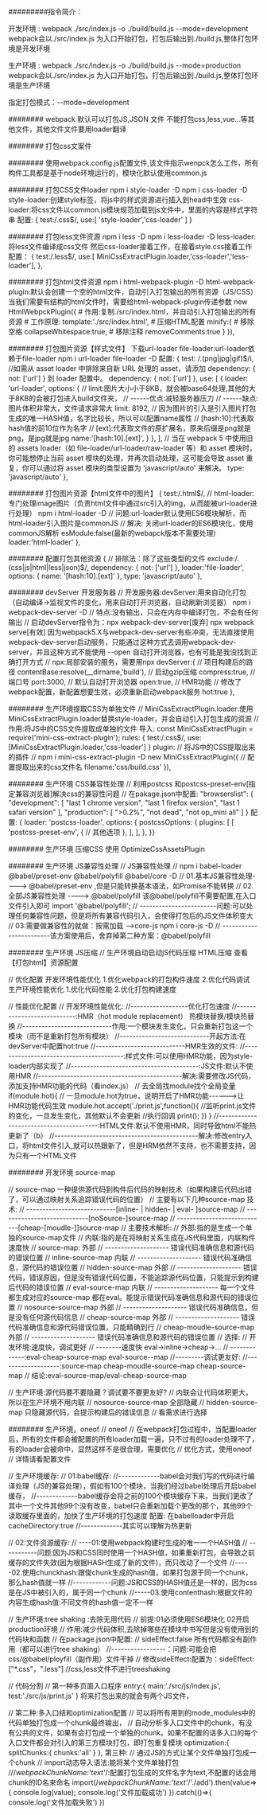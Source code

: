 #########指令简介：

开发环境 : webpack ./src/index.js -o ./build/build.js --mode=development
webpack会以./src/index.js 为入口开始打包，打包后输出到./build.js,整体打包环境是开发环境

生产环境 : webpack ./src/index.js -o ./build/build.js --mode=production
webpack会以./src/index.js 为入口开始打包，打包后输出到./build.js,整体打包环境是生产环境

指定打包模式：--mode=development


######## webpack 默认可以打包JS,JSON 文件 不能打包css,less,vue...等其他文件，其他文件文件要用loader翻译

######## 打包css文案件

######## 使用webpack.config.js配置文件,该文件指示wenpck怎么工作，所有构件工具都是基于node环境运行的，模块化默认使用common.js

######## 打包CSS文件loader  npm i style-loader -D  npm i css-loader -D
         style-loader:创建style标签，将js中的样式资源进行插入到head中生效
         css-loader:将css文件以common.js模块规范加载到js文件中，里面的内容是样式字符串
         配置:
    {
        test:/\.css$/,
        use:[
          'style-loader','css-loader'
        ]
    }

######## 打包less文件资源 npm i less -D  npm i less-loader -D
         less-loader:将less文件编译成css文件 然后css-loader接着工作，在接着style.css接着工作
         配置：
    {
        test:/\.less$/,
        use:[ MiniCssExtractPlugin.loader,'css-loader','less-loader'],
    },

######## 打包html文件资源 npm i html-webpack-plugin -D
         html-webpack-plugin:默认会创建一个空的html文件，自动引入打包输出的所有资源（JS/CSS）
         当我们需要有结构的html文件时，需要给html-webpack-plugin传递参数
        new HtmlWebpckPlugin({
            # 作用:复制./src/index.html，并自动引入打包输出的所有资源
            # 工作原理:
            template:'./src/index.html',
            # 压缩HTML配置
            minify:{
              # 移除空格
              collapseWhitespace:true,
              # 移除注释
              removeComments:true
            }
        }),


######## 打包图片资源【样式文件】 下载url-loader file-loader:url-loader依赖于file-loader npm i url-loader file-loader -D
         配置:
      {
        test: /\.(png|jpg|gif)$/i,
        //如需从 asset loader 中排除来自新 URL 处理的 asset，请添加 dependency: { not: ['url'] } 到 loader 配置中。
        dependency: { not: ['url'] },
        use: [
          {
            loader: 'url-loader',
            options: {
              // limit:图片大小小于8KB，就会被base64处理,其他的大于8KB的会被打包进入build文件夹，
              // ------优点:减轻服务器压力
              // ------缺点:图片体积非常大，文件请求非常大
              limit: 8192,
              // 因为图片的引入是引入图片打包生成的唯一HASH值，名字比较长，所以可以配置name属性
              // [hash:10]:代表取hash值的前10位作为名字
              // [ext]:代表取文件的原扩展名，原来后缀是png就是png，是jpg就是jpg
              name:'[hash:10].[ext]',
            }
          },
        ],
        // 当在 webpack 5 中使用旧的 assets loader（如 file-loader/url-loader/raw-loader 等）和 asset 模块时，你可能想停止当前 asset 模块的处理，并再次启动处理，这可能会导致 asset 重复，你可以通过将 asset 模块的类型设置为 'javascript/auto' 来解决。
       type: 'javascript/auto'
      },

######## 打包图片资源【html文件中的图片】
      {
        test:/\.html$/,
        // html-loader:专门处理image图片（负责html文件中通过src引入的img，从而能被url-loader进行处理） npm i html-loader -D
        // 问题:url-loader默认使用ES6模块解析，而html-loader引入图片是commonJS
        // 解决: 关闭url-loader的ES6模块化，使用commonJS解析  esModule:false(最新的webapck版本不需要处理)
        loader:'html-loader'
      },

######## 配置打包其他资源
      {
        // 排除法：除了这些类型的文件
        exclude:/\.(css|js|html|less|json)$/,
        dependency: { not: ['url'] },
        loader:'file-loader',
        options: {
          name: '[hash:10].[ext]'
        },
        type: 'javascript/auto'
      },

######## devServer 开发服务器
    // 开发服务器:devServer:用来自动化打包（自动编译->监视文件的变化，用来自动打开浏览器，自动刷新浏览器） npm i webpack-dev-server -D
    // 特点:没有输出，只会在内存中编译打包，不会有任何输出
    // 启动devServer指令为：npx webpack-dev-server[废弃]   npx webpack serve[有效]
    因为webpack5.X与webpack-dev-server有些冲突，无法直接使用webpack-dev-server启动服务，只能通过这种方式去调用webpack-dev-server，并且这种方式不能使用 --open 自动打开浏览器，也有可能是我没找到正确打开方式
    // npx:局部安装的服务，需要用npx
    devServer:{
      // 项目构建后的路径
      contentBase:resolve(__dirname,'build'),
      // 启动gzip压缩
      compress:true,
      // 端口号
      port:3000,
      // 默认自动打开浏览器
      open:true,
      // HMR功能
      // 修改了webpack配置，新配置想要生效，必须重新启动webpack服务
      hot:true
    },

######## 生产环境提取CSS为单独文件
    // MiniCssExtractPlugin.loader:使用MiniCssExtractPlugin.loader替换style-loader，并会自动引入打包生成的资源
    // 作用:将JS中的CSS文件提取成单独的文件
    导入:
    const MiniCssExtractPlugin = require('mini-css-extract-plugin');
    rules:
    {
      test:/\.css$/,
      use:[MiniCssExtractPlugin.loader,'css-loader']
    }
    plugin:
    // 将JS中的CSS提取出来的插件
    // npm i mini-css-extract-plugin -D
    new MiniCssExtractPlugin({
      // 配置提取出来的css文件名
      filename:'css/build.css'
    }),

######## 生产环境 CSS兼容性处理
      // 利用postcss 和postcss-preset-env[指定兼容浏览器]解决css的兼容性问题
      // 在pakage.json中配置:
        "browserslist": {
          "development": [
          "last 1 chrome version",
          "last 1 firefox version",
          "last 1 safari version"
          ],
        "production": [
          ">0.2%",
          "not dead",
          "not op_mini all"
        ]
      }
      配置:
      {
        loader: 'postcss-loader',
        options: {
          postcssOptions: {
            plugins: [
              [
                'postcss-preset-env',
                {
                  // 其他选项
                },
              ],
            ],
          },
        }}

######## 生产环境 压缩CSS
        使用 OptimizeCssAssetsPlugin


######## 生产环境 JS兼容性处理
          // JS兼容性处理
          // npm i babel-loader @babel/preset-env @babel/polyfill @babel/core -D
          // 01.基本JS兼容性处理----> @babel/preset-env ,但是只能转换基本语法，如Promise不能转换
          // 02.全部JS兼容性处理 ----> @babel/polyfill  该@babel/polyfill不需要配置,在入口文件引入即可  import '@babel/polyfill';
          // ------------------------问题:可以处理任何兼容性问题，但是将所有兼容代码引入，会使得打包后的JS文件体积变大
          // 03:需要做兼容性的就做：按需加载  -->core-js npm i core-js -D
          // ------------------------该方案使用后，舍弃掉第二种方案：@babel/polyfill


######## 生产环境 JS压缩
         // 生产环境自动启动jS代码压缩
                 HTML压缩
          查看【打包html】资源配置




// 优化配置
开发环境性能优化  1.优化webpack的打包构件速度 2.优化代码调试
生产环境性能优化  1.优化代码性能  2.优化打包构建速度



  // 性能优化配置
  // 开发环境性能优化:
  //------------------优化打包速度
  //---------------------------:HMR（hot module replacement）   热模块替换/模块热替换
  //----------------------------作用:一个模块发生变化，只会重新打包这一个模块（而不是重新打包所有模块）
  //----------------------------开起方法:在devServer中配置hot:true
  //----------------------------HMR生效的文件:
  //----------------------------------------:样式文件:可以使用HMR功能，因为style-loader内部实现了
  //----------------------------------------:JS文件:默认不使用HMR
  //---------------------------------------------解决:需要修改JS代码，添加支持HMR功能的代码（看index.js）
                        // 去全局找module找个全局变量
                        if(module.hot){
                          // 一旦module.hot为true，说明开启了HMR功能------>让HMR功能代码生效
                          module.hot.accept('./print.js',function(){
                            //监听print.js文件的变化，一旦发生变化，其他默认不会更新
                            //执行回调
                            print();
                          })
                        }
  //----------------------------------------:HTML文件:默认不使用HMR，同时导致html不能热更新了（b）
  //---------------------------------------------解决:修改entry入口，将html文件引入,就可以热跟新了，但是HRM依然不支持，也不需要支持，因为只有一个HTML文件


######## 开发环境 source-map

 // source-map 一种提供源代码到构件后代码的映射技术（如果构建后代码出错了，可以通过映射关系追踪错误代码的位置）
  // 主要有以下几种source-map 技术:
  // ----------------------------[inline- | hidden- | eval- ]source-map
  // ----------------------------[noSource-]source-map
  // ----------------------------[cheap-[moudle-]]source-map
  // 主要技术解析:
  // 外部:指的是生成一个单独的source-map文件
  // 内联:指的是在将映射关系生成在JS代码里面，内联构件速度快
  // source-map:                外部
  // --------------------       错误代码准确信息和源代码的错误位置
  // inline-source-map          内联
  // --------------------       错误代码准确信息，源代码的错误位置
  // hidden-source-map          外部
  // --------------------       错误代码，错误原因，但是没有错误代码位置，不能追踪源代码位置，只能提示到构建后代码的错误位置
  // eval-source-map            内联
  // --------------------       每一个文件都生成对应的source-map 都在eval。能提示错误代码准确信息和源代码的错误位置
  // nosource-source-map        外部
  // --------------------       错误代码准确信息，但是没有任何源代码信息
  // cheap-source-map           外部
  // --------------------       错误代码准确信息和源代码错误位置，只能精确到行
  // cheap-moudle-source-map    外部
  // --------------------       错误代码准确信息和源代码的错误位置
  // 选择:
  // 开发环境:速度快，调试更好
  // --------速度快  eval->inline->cheap->...
  // -------------:eval-cheap-source-map eval-source--map
  //---------调试更友好:
  //-------------------:source-map cheap-moudle-source-map cheap-source-map
  // 结论:eval-source-map/eval-cheap-source-map

  // 生产环境:源代码要不要隐藏？调试要不要更友好?
  // 内联会让代码体积更大，所以在生产环境不用内联
  // nosource-source-map 全部隐藏
  // hidden-source-map 只隐藏源代码，会提示构建后的错误信息
  // 看需求进行选择


######## 生产环境，oneof
  // oneof
  // 在webpack打包过程中，当配置loader后，所有的文件都会被配置的所有loader加载一遍，只不过有的loader处理不了，有的loader会被命中，显然这样不是很合理，需要优化
  // 优化方式，使用oneof
  // 详情请看配置文件


 // 生产环境缓存:
  // 01:babel缓存:
  //-------------babel会对我们写的代码进行编译处理（JS的兼容处理），假如有100个模块，当我们经过babel处理后开启babel缓存，
  //-------------babel缓存会将之前的100个模块缓存下来，当我们更改了其中一个文件其他99个没有改变，babel只会重新加载个更改的那个，其他99个读取缓存里面的，加快了生产环境的打包速度
  配置:
  在babelloader中开启    cacheDirectory:true
  //-------------其实可以理解为热更新

  // 02:文件资源缓存:
  // ----01:使用webpack构建时生成的唯一一个HASH值
  // -----------问题:因为JS和CSS同时使用一个HASH值，如果重新打包，会导致之前缓存的文件失效(因为根据HASH生成了新的文件)，而只改动了一个文件
  //-----02.使用chunckhash:跟俊chunk生成的hash值，如果打包源于同一个chunk，那么hash值就一样
  //------------问题:JS和CSS的HASH值还是一样的，因为css是在JS中被引入的，属于同一个chunk
  //-----03.使用contenthash:根据文件的内容生成hash值:不同文件的hash值一定不一样


  // 生产环境:tree shaking :去除无用代码
  // 前提:01必须使用ES6模块化 02开启production环境
  // 作用:减少代码体积,去除掉哪些在模块中书写但是没有使用到的代码块和函数
  // 在package.json中配置:
  // sideEffect:false 所有代码都没有副作用（都可以进行tree shaking）
  //-----------------：问题:可能会把css/@babel/ployfill（副作用）文件干掉
  // 修改sideEffect:配置为：sideEffect:["*.css"，".less"] //css,less文件不进行treeshaking

  

// 代码分割
// 第一种多页面入口程序
  entry:{
    main:'./src/js/index.js',
    test:'./src/js/print.js'
  }
将来打包出来的就会有两个JS文件，

// 第二种:多入口结和optimization配置
// 可以将所有用到的mode_modules中的代码单独打包成一个chunk最终输出，
// 自动分析多入口文件中的chunk，有没有公共的文件，如果有会打包成一个单独的chunk。如果不配置的话多入口的每个入口文件都会对引入的第三方模块打包，即打包重复模块
    optimization:{
      splitChunks:{
        chunks:'all'
      }
    },
第三种:
// 通过JS的方式让某个文件单独打包成一个chunk
// import动态导入语法:能将某个文件单独打包
///*webpackChunkName:'text'*/:配置打包生成的文件名字为text,不配置的话会用chunk的ID名来命名
import(/*webpackChunkName:'text'*/'./add').then(value=>{
  console.log(value);
  console.log('文件加载成功')
}).catch(()=>{
  console.log('文件加载失败')
})
  
  











